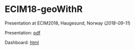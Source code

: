 # ECIM18-geoWithR
Presentation at ECIM2018, Haugesund, Norway (*2018-09-11*)

Presentation: [pdf](https://github.com/dmi3kno/ECIM18-geoWithR/blob/master/ECIM%202018%20-%20Is%20spatial%20special.pdf)

Dashboard: [html](http://rawgit.com/dmi3kno/ECIM18-geoWithR/master/ecim_dashboard_v2.html)
